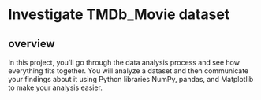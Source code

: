 
# Investigate TMDb_Movie dataset 


## overview

In this project, you'll go through the data analysis process and see how everything fits together.
You will analyze a dataset and then communicate your findings about it using Python libraries NumPy, pandas, and Matplotlib to make your analysis easier.
